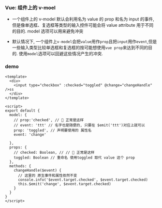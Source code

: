 ### Vue: 组件上的 v-moel
- 一个组件上的 v-model 默认会利用名为 value 的 prop 和名为 input 的事件, 但是像单选框、复选框等类型的输入控件可能会将 value attribute 用于不同的目的. model 选项可以用来避免冲突

- 默认情况下, 一个组件上`v-model`会把`value`用作`prop`且把`input`用作`event`,但是一些输入类型比较单选框和复选框的按可能想使用`vue prop`来达到不同的目的. 使用`model`选项可以回避这些情况产生的冲突.


### demo
```vue
<template>
  <div>
    <input type="checkbox" :checked="toggled" @change="changeHandle" />ss
  </div>
</template>

<script>
export default {
  model: {
    // prop:'checked', // 🎃 正常是这样
    // event: 'ttt' // 名字也是随便的, 只要在 $emit('ttt')对应上就可以
    prop: 'toggled', // 声明要使用的 属性名
    event: 'change'

  },
  props: {
    // checked: Boolean, // // 🎃 正常是这样
    toggled: Boolean // 重命名 使用toggled 取代 value 这个 prop
  },
  methods: {
    changeHandle($event) {
      // 这里的 原生事件和属性依然不变
      console.info('$event.target.checked', $event.target.checked)
      this.$emit('change', $event.target.checked)
    }
  }
}
</script>

```